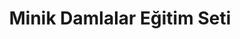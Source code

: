 ---
order: 5
title:  "Minik Damlalar Eğitim Seti"
img: "assets/images/slides/4.jpg"
mobile-img: "assets/images/slides/4m.jpg"
href: "egitim/minik-damla-egitim-seti"
target: "" # _blank
---